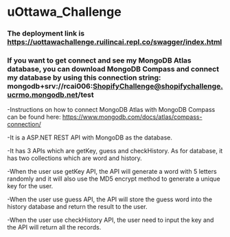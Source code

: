 # uOttawa_Challenge
### The deployment link is https://uottawachallenge.ruilincai.repl.co/swagger/index.html
### If you want to get connect and see my MongoDB Atlas database, you can download MongoDB Compass and connect my database by using this connection string: mongodb+srv://rcai006:ShopifyChallenge@shopifychallenge.ucrmo.mongodb.net/test
-Instructions on how to connect MongoDB Atlas with MongoDB Compass can be found here: https://www.mongodb.com/docs/atlas/compass-connection/

-It is a ASP.NET REST API with MongoDB as the database.

-It has 3 APIs which are getKey, guess and checkHistory. As for database, it has two collections which are word and history. 

-When the user use getKey API, the API will generate a word with 5 letters randomly and it will also use the MD5 encrypt method to generate a unique key for the user.

-When the user use guess API, the API will store the guess word into the history database and return the result to the user.

-When the user use checkHistory API, the user need to input the key and the API will return all the records.
